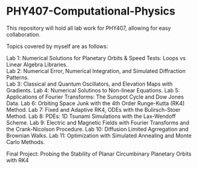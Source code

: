 # PHY407-Computational-Physics
This repository will hold all lab work for PHY407, allowing for easy collaboration.


Topics covered by myself are as follows:

Lab 1: Numerical Solutions for Planetary Orbits & Speed Tests: Loops vs Linear Algebra Libraries. <br />
Lab 2: Numerical Error, Numerical Integration, and Simulated Diffraction Patterns. <br />
Lab 3: Classical and Quantum Oscillators, and Elevation Maps with Gradients. 
Lab 4: Numerical Solutinos to Non-linear Equations. 
Lab 5: Applications of Fourier Transforms: The Sunspot Cycle and Dow Jones Data. 
Lab 6: Orbiting Space Junk with the 4th Order Runge-Kutta (RK4) Method. 
Lab 7: Fixed and Adaptive RK4, ODEs with the Bulirsch-Stoer Method. 
Lab 8: PDEs: 1D Tsunami Simulations with the Lax-Wendoff Scheme. 
Lab 9: Electric and Magnetic Fields with Fourier Transforms and the Crank-Nicolson Procedure. 
Lab 10: Diffusion Limited Agrregation and Brownian Walks. 
Lab 11: Optimization with Simulated Annealing and Monte Carlo Methods. 

Final Project: Probing the Stability of Planar Circumbinary Planetary Orbits with RK4
